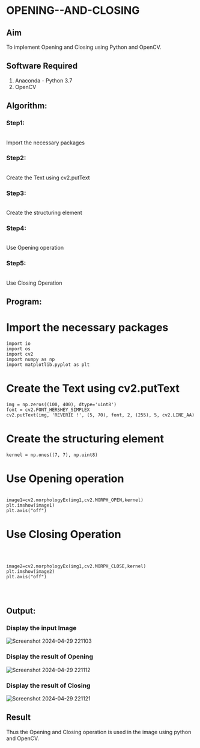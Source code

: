 # OPENING--AND-CLOSING
## Aim
To implement Opening and Closing using Python and OpenCV.

## Software Required
1. Anaconda - Python 3.7
2. OpenCV
## Algorithm:
### Step1:
<br>
Import the necessary packages



### Step2:
<br>
Create the Text using cv2.putText


### Step3:
<br>
Create the structuring element


### Step4:
<br>
Use Opening operation


### Step5:
<br>
Use Closing Operation


 
## Program:

# Import the necessary packages
```
import io
import os
import cv2
import numpy as np
import matplotlib.pyplot as plt
```
# Create the Text using cv2.putText
```
img = np.zeros((100, 400), dtype='uint8')
font = cv2.FONT_HERSHEY_SIMPLEX
cv2.putText(img, 'REVERIE !', (5, 70), font, 2, (255), 5, cv2.LINE_AA)

```


# Create the structuring element
```
kernel = np.ones((7, 7), np.uint8)
```


# Use Opening operation
```

image1=cv2.morphologyEx(img1,cv2.MORPH_OPEN,kernel)
plt.imshow(image1)
plt.axis("off")
```



# Use Closing Operation
```



image2=cv2.morphologyEx(img1,cv2.MORPH_CLOSE,kernel)
plt.imshow(image2)
plt.axis("off")




```
## Output:

### Display the input Image

![Screenshot 2024-04-29 221103](https://github.com/Aravindsamy04/OPENING--AND-CLOSING/assets/113497037/00eff406-9eb1-4c35-a637-5c1586f2faf5)


### Display the result of Opening
![Screenshot 2024-04-29 221112](https://github.com/Aravindsamy04/OPENING--AND-CLOSING/assets/113497037/b7cab076-468c-4463-94bb-4e9df1253fc3)


### Display the result of Closing


![Screenshot 2024-04-29 221121](https://github.com/Aravindsamy04/OPENING--AND-CLOSING/assets/113497037/aacae1d1-a4f1-4987-b9b6-28d406aebdf4)


## Result
Thus the Opening and Closing operation is used in the image using python and OpenCV.
